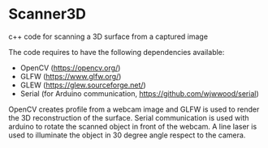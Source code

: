 # Scanner3D
c++ code for scanning a 3D surface from a captured image

The code requires to have the following dependencies available:
* OpenCV (https://opencv.org/)
* GLFW (https://www.glfw.org/)
* GLEW (https://glew.sourceforge.net/)
* Serial (for Arduino communication, https://github.com/wjwwood/serial)

OpenCV creates profile from a webcam image and GLFW is used to render the 3D reconstruction of the surface. Serial communication is used with arduino to rotate the scanned object in front of the webcam. A line laser is used to illuminate the object in 30 degree angle respect to the camera.
